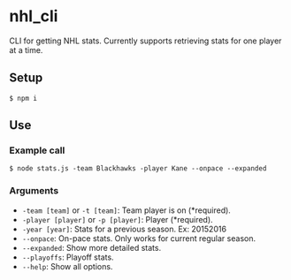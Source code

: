 # nhl_cli

CLI for getting NHL stats. Currently supports retrieving stats for one player at a time.

## Setup

`$ npm i`

## Use

### Example call

`$ node stats.js -team Blackhawks -player Kane --onpace --expanded`

### Arguments

- `-team [team]` or `-t [team]`: Team player is on (*required).
- `-player [player]` or `-p [player]`: Player (*required).
- `-year [year]`: Stats for a previous season. Ex: 20152016
- `--onpace`: On-pace stats. Only works for current regular season.
- `--expanded`: Show more detailed stats.
- `--playoffs`: Playoff stats.
- `--help`: Show all options.

